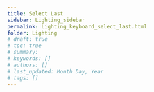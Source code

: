 ```yaml
---
title: Select Last
sidebar: Lighting_sidebar
permalink: Lighting_keyboard_select_last.html
folder: Lighting
# draft: true
# toc: true
# summary: 
# keywords: []
# authors: []
# last_updated: Month Day, Year
# tags: []
---
```

